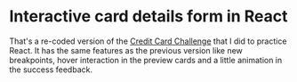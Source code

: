 # Interactive card details form in React

That's a re-coded version of the [Credit Card Challenge](https://github.com/cueinn/creditcard-form) that I did to practice React. It has the same features as the previous version like new breakpoints, hover interaction in the preview cards and a little animation in the success feedback.